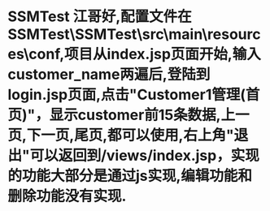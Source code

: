 # SSMTest   江哥好,配置文件在SSMTest\SSMTest\src\main\resources\conf,项目从index.jsp页面开始,输入customer_name两遍后,登陆到login.jsp页面,点击"Customer1管理(首页)"，显示customer前15条数据,上一页,下一页,尾页,都可以使用,右上角"退出"可以返回到/views/index.jsp，实现的功能大部分是通过js实现,编辑功能和删除功能没有实现.
